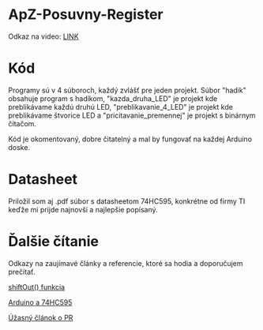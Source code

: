 # ApZ-Posuvny-Register
Odkaz na video:
[LINK](https://www.youtube.com/watch?v=hJ-H3LoOYDo)

# Kód
Programy sú v 4 súboroch, každý zvlášť pre jeden projekt.
Súbor "hadik" obsahuje program s hadíkom, "kazda_druha_LED" je projekt kde preblikávame každú druhú LED, "preblikavanie_4_LED" je projekt kde preblikávame štvorice LED a "pricitavanie_premennej" je projekt s binárnym čítačom.

Kód je okomentovaný, dobre čitatelný a mal by fungovať na každej Arduino doske. 

# Datasheet
Priložil som aj .pdf súbor s datasheetom 74HC595, konkrétne od firmy TI keďže mi prijde najnovší a najlepšie popísaný. 

# Ďalšie čítanie
Odkazy na zaujímavé články a referencie, ktoré sa hodia a doporučujem prečítať.

[shiftOut() funkcia](https://www.arduino.cc/reference/en/language/functions/advanced-io/shiftout/)

[Arduino a 74HC595](https://www.arduino.cc/en/tutorial/ShiftOut)

[Úžasný článok o PR](https://www.electronics-tutorials.ws/sequential/seq_5.html)
